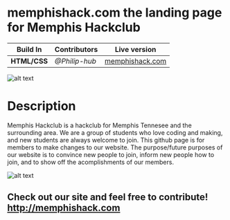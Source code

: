# memphishack.com the landing page for Memphis Hackclub

Build In | Contributors | Live version
--- | --- | ---
**HTML/CSS** | _@Philip-hub_ | [memphishack.com](http://memphishack.com)

![alt text](https://raw.githubusercontent.com/philip-hub/memphishackclubwebsite/main/code/images/enthusiasticbeingswanted.png)

# Description

Memphis Hackclub is a hackclub for Memphis Tennesee and the surrounding area. We are a group of students who love coding and making, and new students are always welcome to join. This github page is for members to make changes to our website. The purpose/future purposes of our website is to convince new people to join, inform new people how to join, and to show off the acomplishments of our members.

![alt text](https://raw.githubusercontent.com/philip-hub/memphishackclubwebsite/main/code/images/justhackit.png)

Check out our site and feel free to contribute!
http://memphishack.com
---
